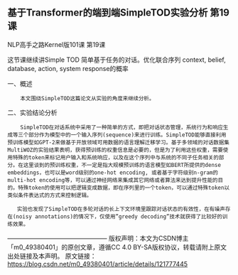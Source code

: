 ## 基于Transformer的端到端SimpleTOD实验分析 第19课


NLP高手之路Kernel版101课 第19课


这节课继续讲Simple TOD 简单基于任务的对话。优化联合序列 context, belief, database, action, system response的概率

一、概述

        本文围绕SimpleTOD这篇论文从实验的角度来继续分析。

二、实验结论分析

        SimpleTOD在对话系统中采用了一种简单的方式，即把对话状态管理，系统行为和响应生成等三个部分作为模型中的一个输入序列(sequence)来进行训练。SimpleTOD能够直接利用预训练模型如GPT-2来做基于开放领域可用数据的语言理解迁移学习。基于多领域的对话数据集MultiWOZ的实验结果表明，获得预训练的权重信息是必要的，但是为了利用这些权重，需要使用特殊的token来标记用户输入和系统响应，以及在这个序列中与系统的不同子任务相关的部分。在这里谈到的预训练权重，不一定是指大规模预训练的语言模型如BERT所提供的dense embeddings，也可以是word级别的one-hot encoding, 或者基于字符级别n-gram的multi-hot encoding等，可以通过神经网络来集成其它网络或者算法来达到提升性能的目的。特殊token的使用可以把逻辑变成数据，即在序列里的一个token，可以通过特殊token以类似条件表达式的方式来控制逻辑。

       实验也发现了SimpleTOD在多轮对话的长上下文环境里跟踪对话状态的有效性，在有噪声存在(noisy annotations)的情况下，仅使用”greedy decoding”技术就获得了比较好的训练效果。

————————————————
版权声明：本文为CSDN博主「m0_49380401」的原创文章，遵循CC 4.0 BY-SA版权协议，转载请附上原文出处链接及本声明。
原文链接：https://blog.csdn.net/m0_49380401/article/details/121777445
